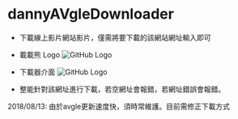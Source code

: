 # dannyAVgleDownloader


* 下載線上影片網站影片，僅需將要下載的該網站網址輸入即可

* 載載熊 Logo
![GitHub Logo](https://github.com/ekils/dannyAVgleDownloader/blob/master/png/43743-200.png)

* 下載器介面
![GitHub Logo](https://github.com/ekils/dannyAVgleDownloader/blob/master/png/2017-09-08_3.05.41.png)


* 整能針對該網址進行下載，若空網址會報錯，若網址錯誤會報錯。


2018/08/13:
由於avgle更新速度快，須時常維護。目前需修正下載方式
